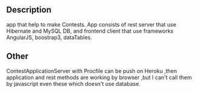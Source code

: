 

## Description ##

app that help to make Contests. App consists of rest server that use Hibernate and MySQL DB,
and frontend client that use frameworks AngularJS, boostrap3, dataTables.


## Other ##

ContestApplicationServer with Procfile can be push on Heroku
,then application and rest methods are working by browser 
,but I can't call them by javascript even these which doesn't use database.
